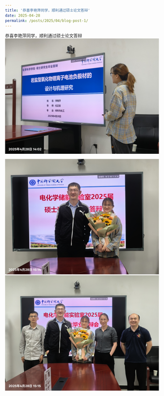 ```yaml
---
title: '恭喜李艳萍同学，顺利通过硕士论文答辩'
date: 2025-04-28
permalink: /posts/2025/04/blog-post-1/
---
```


恭喜李艳萍同学，顺利通过硕士论文答辩
![李艳萍毕业答辩3.jpg](/images/activity/李艳萍毕业答辩3.jpg)

![李艳萍毕业答辩2.jpg](/images/activity/李艳萍毕业答辩2.jpg)
![李艳萍毕业答辩jpg](/images/activity/李艳萍毕业答辩.jpg)